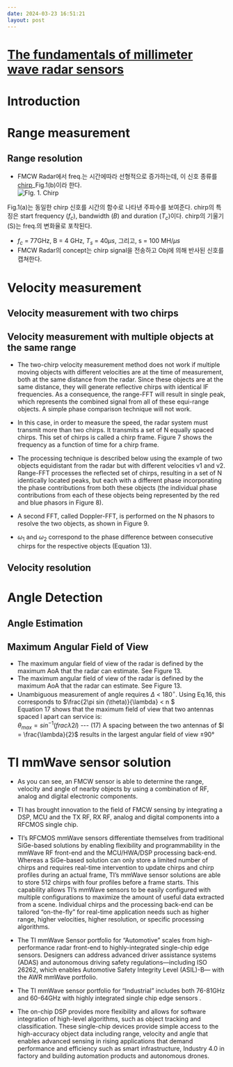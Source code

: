 ```yaml
---
date: 2024-03-23 16:51:21
layout: post
---
```


# [The fundamentals of millimeter wave radar sensors](https://www.tij.co.jp/jp/lit/wp/spyy005a/spyy005a.pdf?ts=1711143374972)

# Introduction

# Range measurement
## Range resolution
- FMCW Radar에서 freq.는 시간에따라 선형적으로 증가하는데, 이 신호 종류를 [chirp](https://upload.wikimedia.org/wikipedia/commons/thumb/c/cf/Linear-chirp.svg/290px-Linear-chirp.svg.png)_Fig.1(b)이라 한다.  
![FIg. 1. Chirp](https://www.researchgate.net/profile/Hua-Jiadong/publication/283811110/figure/fig1/AS:316253492269056@1452412116475/Example-of-an-L-Chirp-signal-a-Trajectory-of-instantaneous-frequency-b-Waveform.png)

Fig.1(a)는 동일한 chirp 신호를 시간의 함수로 나타낸 주파수를 보여준다. chirp의 특징은 start frequency ($f_c$), bandwidth ($B$) and duration ($T_c$)이다. 
chirp의 기울기 (S)는 freq.의 변화율로 포착된다. 
- $f_c$ = 77GHz, B = 4 GHz, $T_s$ = 40$\mu s$, 그리고, s = 100 MH/$\mu s$
- FMCW Radar의 concept는 chirp signal을 전송하고 Obj에 의해 반사된 신호를 캡쳐한다.

# Velocity measurement
## Velocity measurement with two chirps

## Velocity measurement with multiple objects at the same range
- The two-chirp velocity measurement method does not work if multiple moving objects with different velocities are at the time of measurement, both at the same distance from the radar. Since these objects are at the same distance, they will generate reflective chirps with identical IF frequencies. As a consequence, the range-FFT will result in single peak, which represents the combined signal from all of these equi-range objects. A simple phase comparison technique will not work. 
- In this case, in order to measure the speed, the radar system must transmit more than two chirps. It transmits a set of N equally spaced chirps. This set of chirps is called a chirp frame. Figure 7 shows the frequency as a function of time for a chirp frame.

- The processing technique is described below using the example of two objects equidistant from the radar but with different velocities v1 and v2. 
Range-FFT processes the reflected set of chirps, resulting in a set of N identically located peaks, but each with a different phase incorporating the phase contributions from both these objects (the individual phase contributions from each of these objects being represented by the red and blue phasors in Figure 8).  
- A second FFT, called Doppler-FFT, is performed on the N phasors to resolve the two objects, as shown in Figure 9.

- $\omega_1$ and $\omega_2$ correspond to the phase difference between consecutive chirps for the respective objects (Equation 13).


## Velocity resolution

# Angle Detection

## Angle Estimation

## Maximum Angular Field of View
- The maximum angular field of view of the radar is defined by the maximum AoA that the radar can estimate. See Figure 13.  
- The maximum angular field of view of the radar is
defined by the maximum AoA that the radar can
estimate. See Figure 13. 
- Unambiguous measurement of angle requires $\Delta$ < 180$^\circ$. Using Eq.16, this corresponds to $\frac{2\pi sin (\theta)}{\lambda} < n $  
Equation 17 shows that the maximum field of view that two antennas spaced l apart can service is:  
$\theta_{max} = sin^{-1}(frac{\lambda}{2l})$ --- (17)
A spacing between the two antennas of $l = \frac{\lambda}{2}$
results in the largest angular field of view $±90°$  

# TI mmWave sensor solution
- As you can see, an FMCW sensor is able to determine the range, velocity and angle of nearby objects by using a combination of RF, analog and digital electronic components. 
- TI has brought innovation to the field of FMCW sensing by integrating a DSP, MCU and the TX RF, RX RF, analog and digital components into a RFCMOS single chip. 
- TI’s RFCMOS mmWave sensors differentiate themselves from traditional SiGe-based solutions by enabling flexibility and programmability in the mmWave RF front-end and the MCU/HWA/DSP processing back-end. 
Whereas a SiGe-based solution can only store a limited number of chirps and requires real-time intervention to update chirps and chirp profiles during an actual frame, TI’s mmWave sensor solutions are able to store 512 chirps with four profiles before a frame starts. 
This capability allows TI’s mmWave sensors to be easily configured with multiple configurations to maximize the amount of useful data extracted from a scene. 
Individual chirps and the processing back-end can be tailored “on-the-fly” for real-time application needs such as higher range, higher velocities, higher resolution, or specific processing algorithms.

- The TI mmWave Sensor portfolio for “Automotive” scales from high-performance radar front-end to highly-integrated single-chip edge sensors. Designers can address advanced driver assistance systems (ADAS) and autonomous driving safety regulations—including ISO 26262, which enables Automotive Safety Integrity Level (ASIL)-B— with the AWR mmWave portfolio.

- The TI mmWave sensor portfolio for “Industrial” includes both 76-81GHz and 60-64GHz with highly integrated single chip edge sensors . 

- The on-chip DSP provides more flexibility and allows for software integration of high-level algorithms, such as object tracking and classification. 
These single-chip devices provide simple access to the high-accuracy object data including range, velocity and angle that enables advanced sensing in rising applications that demand performance and efficiency such as smart infrastructure, Industry 4.0 in factory and building automation products and autonomous drones.